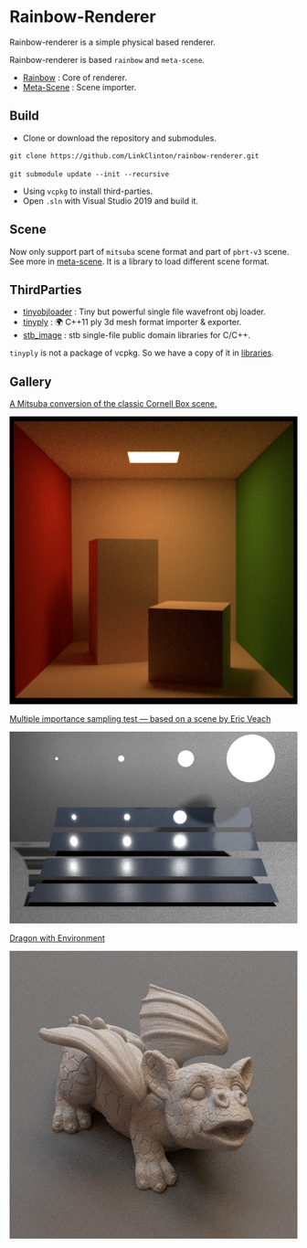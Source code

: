 # Rainbow-Renderer

Rainbow-renderer is a simple physical based renderer.

Rainbow-renderer is based `rainbow` and `meta-scene`.

- [Rainbow](https://github.com/LinkClinton/rainbow) : Core of renderer. 
- [Meta-Scene](https://github.com/LinkClinton/meta-scene) : Scene importer.

## Build

- Clone or download the repository and submodules.
```
git clone https://github.com/LinkClinton/rainbow-renderer.git

git submodule update --init --recursive
```
- Using `vcpkg` to install third-parties.
- Open `.sln` with Visual Studio 2019 and build it.

## Scene

Now only support part of `mitsuba` scene format and part of `pbrt-v3` scene. See more in [meta-scene](https://github.com/LinkClinton/meta-scene). It is a library to load different scene format.

## ThirdParties

- [tinyobjloader](https://github.com/tinyobjloader/tinyobjloader) : Tiny but powerful single file wavefront obj loader.
- [tinyply](https://github.com/ddiakopoulos/tinyply) : 🌍 C++11 ply 3d mesh format importer & exporter.
- [stb_image](https://github.com/nothings/stb) : stb single-file public domain libraries for C/C++.

`tinyply` is not a package of vcpkg. So we have a copy of it in [libraries](./libraries/tinyply).

## Gallery

[A Mitsuba conversion of the classic Cornell Box scene.](http://mitsuba-renderer.org/download.html)

![cbox](./gallery/cbox.png)

[Multiple importance sampling test — based on a scene by Eric Veach](http://mitsuba-renderer.org/download.html)

![mi](./gallery/mi.png)

[Dragon with Environment](https://pbrt.org/resources.html)

![dragon-32spp](./gallery/f8-10.png)